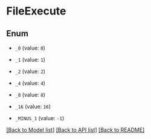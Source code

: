# FileExecute

## Enum


* `_0` (value: `0`)

* `_1` (value: `1`)

* `_2` (value: `2`)

* `_4` (value: `4`)

* `_8` (value: `8`)

* `_16` (value: `16`)

* `_MINUS_1` (value: `-1`)


[[Back to Model list]](../README.md#documentation-for-models) [[Back to API list]](../README.md#documentation-for-api-endpoints) [[Back to README]](../README.md)


